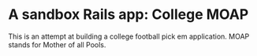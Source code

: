 # A sandbox Rails app: College MOAP

This is an attempt at building a college football pick em application. MOAP stands
for Mother of all Pools.
